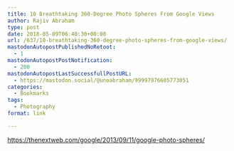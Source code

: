 ```yaml
---
title: 10 Breathtaking 360-Degree Photo Spheres From Google Views
author: Rajiv Abraham
type: post
date: 2018-05-09T06:40:30+00:00
url: /637/10-breathtaking-360-degree-photo-spheres-from-google-views/
mastodonAutopostPublishedNoRetoot:
  - 1
mastodonAutopostPostNotification:
  - 200
mastodonAutopostLastSuccessfullPostURL:
  - https://mastodon.social/@unoabraham/99997976605773051
categories:
  - Bookmarks
tags:
  - Photography
format: link

---
```

<https://thenextweb.com/google/2013/09/11/google-photo-spheres/>